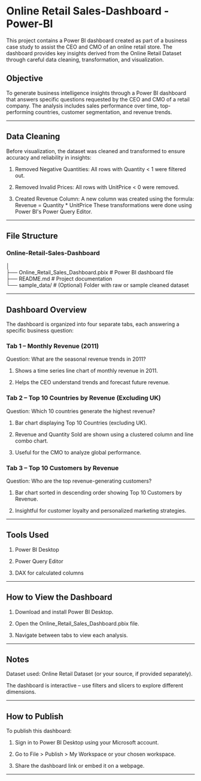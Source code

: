 # Online Retail Sales-Dashboard - Power-BI

This project contains a Power BI dashboard created as part of a business case study to assist the CEO and CMO of an online retail store. The dashboard provides key insights derived from the Online Retail Dataset through careful data cleaning, transformation, and visualization.

## Objective
To generate business intelligence insights through a Power BI dashboard that answers specific questions requested by the CEO and CMO of a retail company. The analysis includes sales performance over time, top-performing countries, customer segmentation, and revenue trends.
- - - 

## Data Cleaning
Before visualization, the dataset was cleaned and transformed to ensure accuracy and reliability in insights:

1. Removed Negative Quantities: All rows with Quantity < 1 were filtered out.

2. Removed Invalid Prices: All rows with UnitPrice < 0 were removed.

3. Created Revenue Column: A new column was created using the formula:
Revenue = Quantity * UnitPrice
These transformations were done using Power BI's Power Query Editor.
- - - 

## File Structure

### Online-Retail-Sales-Dashboard
│                                                                                                                                                                                                                                             
├── Online_Retail_Sales_Dashboard.pbix     # Power BI dashboard file                                                                                                                                                                          
├── README.md                              # Project documentation                                                                                                                                                                            
└── sample_data/                           # (Optional) Folder with raw or sample cleaned dataset                                                                                                                                             
- - - 
## Dashboard Overview
The dashboard is organized into four separate tabs, each answering a specific business question:

### Tab 1 – Monthly Revenue (2011)
Question: What are the seasonal revenue trends in 2011?

1. Shows a time series line chart of monthly revenue in 2011.

2. Helps the CEO understand trends and forecast future revenue.

### Tab 2 – Top 10 Countries by Revenue (Excluding UK)
Question: Which 10 countries generate the highest revenue?

1. Bar chart displaying Top 10 Countries (excluding UK).

2. Revenue and Quantity Sold are shown using a clustered column and line combo chart.

3. Useful for the CMO to analyze global performance.

### Tab 3 – Top 10 Customers by Revenue
Question: Who are the top revenue-generating customers?

1. Bar chart sorted in descending order showing Top 10 Customers by Revenue.

2. Insightful for customer loyalty and personalized marketing strategies.
- - - 

## Tools Used
1. Power BI Desktop

2. Power Query Editor

3. DAX for calculated columns
- - - 
## How to View the Dashboard
1. Download and install Power BI Desktop.

2. Open the Online_Retail_Sales_Dashboard.pbix file.

3. Navigate between tabs to view each analysis.
- - - 
## Notes
Dataset used: Online Retail Dataset (or your source, if provided separately).

The dashboard is interactive – use filters and slicers to explore different dimensions.
- - - 

## How to Publish
To publish this dashboard:

1. Sign in to Power BI Desktop using your Microsoft account.

2. Go to File > Publish > My Workspace or your chosen workspace.

3. Share the dashboard link or embed it on a webpage.
- - -
